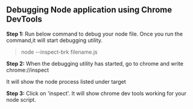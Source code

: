 ## Debugging Node application using Chrome DevTools

**Step 1:** Run below command to debug your node file. Once you run the command,it will start debugging utility.

> node --inspect-brk filename.js

**Step 2:** When the debugging utility has started, go to chrome and write chrome://inspect

It will show the node process listed under target

**Step 3:** Click on 'inspect'. It will show chrome dev tools working for your node script.
